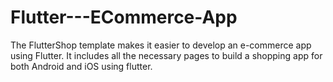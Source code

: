 # Flutter---ECommerce-App
The FlutterShop template makes it easier to develop an e-commerce app using Flutter. It includes all the necessary pages to build a shopping app for both Android and iOS using flutter.
